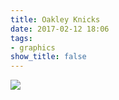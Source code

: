 ```yaml
---
title: Oakley Knicks
date: 2017-02-12 18:06
tags:
- graphics
show_title: false
---
```


![](/uploads/oakley-knicks.png)
